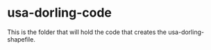# usa-dorling-code 

This is the folder that will hold the code that creates the usa-dorling-shapefile.